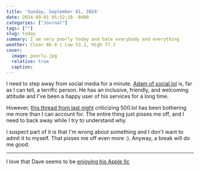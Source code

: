 ```yaml
---
title: 'Sunday, September 01, 2024'
date: 2024-09-01 05:52:18 -0400
categories: ["Journal"]
tags: [""]
slug: today
summary: I am very poorly today and hate everybody and everything
weather: Clear 66.9 | Low 53.2, High 77.3
cover: 
  image: poorly.jpg
  relative: true
  caption: 
---
```


I need to step away from social media for a minute. [Adam  of social.lol](https://social.lol/@adam) is, far as I can tell, a terrific person. He has an inclusive, friendly, and welcoming attitude and I've been a happy user of his services for a long time.

However, [this thread from last night](https://social.lol/@adam/113059305119057100) criticizing 500.lol has been bothering me more than I can account for. The entire thing just pisses me off, and I need to back away while I try to understand why.

I suspect part of it is that I'm wrong about something and I don't want to admit it to myself. That pisses me off even more :). Anyway, a break will do me good.

---

I love that Dave seems to be [enjoying his Apple IIc](https://nice-marmot.net/Archives/2024/September_2024.html#note_2328)




